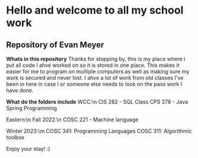 # Hello and welcome to all my school work
## Repository of Evan Meyer

**Whats in this repository**
Thanks for stopping by, this is my place where i put all code I ahve worked on so it is stored in one place. This makes it easier for me to program on multiple computers as well as making sure my work is secured and never lost. I ahve a lot of work from old classes I've been in here in case I or someone else needs to look on the pass work I have done.

**What do the folders include**
WCC:\n 
  CIS 282 - SQL Class
  CPS 278 - Java Spring Programming
  
Eastern:\n
  Fall 2022:\n
    COSC 221 - Machine language
    
  Winter 2023:\m
    COSC 341: Programming Languages
    COSC 311: Algorithmic toolbox
    
Enjoy your stay! :)

